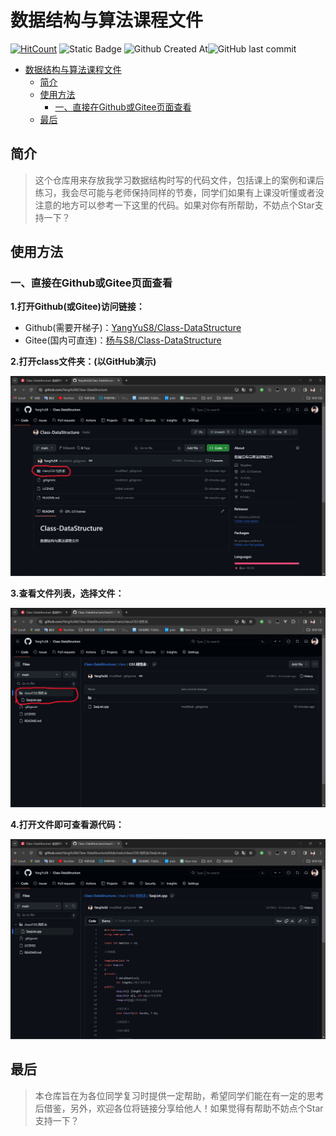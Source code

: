 # 数据结构与算法课程文件

[![HitCount](https://hits.dwyl.com/YangYuS8/Class-DataStructure.svg?style=flat)](http://hits.dwyl.com/YangYuS8/Class-DataStructure) ![Static Badge](https://img.shields.io/badge/build-C%2B%2B-cplusplus?logo=cplusplus&label=Language%3A&color=%2300599C) ![Github Created At](https://img.shields.io/github/created-at/YangYuS8/Class-DataStructure?logo=github&logoColor=%23181717&color=%2300AEF0)![GitHub last commit](https://img.shields.io/github/last-commit/YangYuS8/Class-DataStructure?display_timestamp=author&logo=git&logoColor=%23F05032&label=upload&color=%23F05032) 

- [数据结构与算法课程文件](#数据结构与算法课程文件)
  - [简介](#简介)
  - [使用方法](#使用方法)
    - [一、直接在Github或Gitee页面查看](#一直接在github或gitee页面查看)
  - [最后](#最后)

## 简介

> ​	这个仓库用来存放我学习数据结构时写的代码文件，包括课上的案例和课后练习，我会尽可能与老师保持同样的节奏，同学们如果有上课没听懂或者没注意的地方可以参考一下这里的代码。如果对你有所帮助，不妨点个Star支持一下？

## 使用方法

### 一、直接在Github或Gitee页面查看

**1.打开Github(或Gitee)访问链接：**

- Github(需要开梯子)：[YangYuS8/Class-DataStructure](https://github.com/YangYuS8/Class-DataStructure)
- Gitee(国内可直连)：[杨与S8/Class-DataStructure](https://gitee.com/YangYuS8/Class-DataStructure)

**2.打开class文件夹：(以GitHub演示)**

![查看GitHub页面](./assets/img/查看GitHub页面.jpeg)

**3.查看文件列表，选择文件：**

![查看文件列表](./assets/img/查看文件列表.jpeg)

**4.打开文件即可查看源代码：**

![查看源代码](./assets/img/查看源代码.jpeg)

## 最后

> ​	本仓库旨在为各位同学复习时提供一定帮助，希望同学们能在有一定的思考后借鉴，另外，欢迎各位将链接分享给他人！如果觉得有帮助不妨点个Star支持一下？
